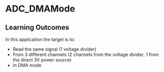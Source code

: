 # ADC_DMAMode

## Learning Outcomes
In this application the target is to:
- Read the same signal (1 voltage divider)
- From 3 different channels (2 channels from the voltage divider, 1 from the direct 3V power source)
- In DMA mode